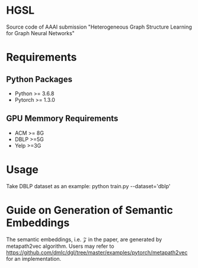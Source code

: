 # HGSL
Source code of AAAI submission "Heterogeneous Graph Structure Learning for Graph Neural Networks"
# Requirements
## Python Packages
- Python >= 3.6.8
- Pytorch >= 1.3.0
## GPU Memmory Requirements
- ACM >= 8G
- DBLP >=5G
- Yelp >=3G 
# Usage
Take DBLP dataset as an example:
python train.py --dataset='dblp' 

# Guide on Generation of Semantic Embeddings
The semantic embeddings, i.e. $\mathcal{Z}$ in the paper, are generated by metapath2vec algorithm. Users may refer to https://github.com/dmlc/dgl/tree/master/examples/pytorch/metapath2vec for an implementation.
